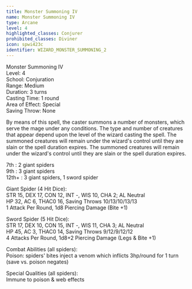 ```yaml
---
title: Monster Summoning IV
name: Monster Summoning IV
type: Arcane
level: 4
highlighted_classes: Conjurer
prohibited_classes: Diviner
icon: spwi423c
identifier: WIZARD_MONSTER_SUMMONING_2
---
```

Monster Summoning IV  
Level: 4  
School: Conjuration  
Range: Medium  
Duration: 3 turns  
Casting Time: 1 round  
Area of Effect: Special  
Saving Throw: None  
  
By means of this spell, the caster summons a number of monsters, which serve the mage under any conditions. The type and number of creatures that appear depend upon the level of the wizard casting the spell. The summoned creatures will remain under the wizard's control until they are slain or the spell duration expires. The summoned creatures will remain under the wizard's control until they are slain or the spell duration expires.  
  
7th : 2 giant spiders  
9th : 3 giant spiders  
12th+ : 3 giant spiders, 1 sword spider  
  
Giant Spider (4 Hit Dice):  
STR 15, DEX 17, CON 12, INT -, WIS 10, CHA 2;  AL Neutral  
HP 32, AC 6, THAC0 16, Saving Throws 10/13/10/13/13  
1 Attack Per Round, 1d8 Piercing Damage (Bite +1)  
  
  
Sword Spider (5 Hit Dice):  
STR 17, DEX 10, CON 15, INT -, WIS 11, CHA 3;  AL Neutral  
HP 45, AC 3, THAC0 14, Saving Throws 9/12/9/12/12  
4 Attacks Per Round, 1d8+2 Piercing Damage (Legs &amp; Bite +1)  
  
Combat Abilities (all spiders):  
Poison: spiders' bites inject a venom which inflicts 3hp/round for 1 turn (save vs. poison negates)  
  
Special Qualities (all spiders):  
Immune to poison &amp; web effects  
